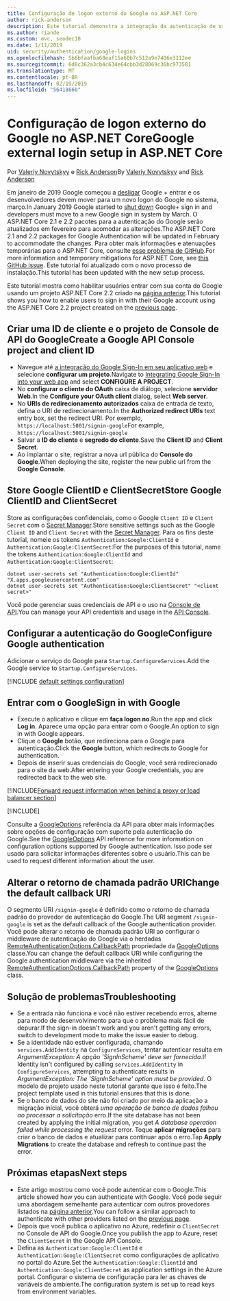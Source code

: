 ```yaml
---
title: Configuração de logon externo do Google no ASP.NET Core
author: rick-anderson
description: Este tutorial demonstra a integração da autenticação de usuário de conta do Google em um aplicativo ASP.NET Core existente.
ms.author: riande
ms.custom: mvc, seodec18
ms.date: 1/11/2019
uid: security/authentication/google-logins
ms.openlocfilehash: 5b6bfaafba68eaf15a60b7c512a9e7406e3112ee
ms.sourcegitcommit: 6d8c362a3cb4c634e64cbb3d28069c36bc973581
ms.translationtype: MT
ms.contentlocale: pt-BR
ms.lasthandoff: 02/19/2019
ms.locfileid: "56418660"
---
```

# <a name="google-external-login-setup-in-aspnet-core"></a><span data-ttu-id="b0731-103">Configuração de logon externo do Google no ASP.NET Core</span><span class="sxs-lookup"><span data-stu-id="b0731-103">Google external login setup in ASP.NET Core</span></span>

<span data-ttu-id="b0731-104">Por [Valeriy Novytskyy](https://github.com/01binary) e [Rick Anderson](https://twitter.com/RickAndMSFT)</span><span class="sxs-lookup"><span data-stu-id="b0731-104">By [Valeriy Novytskyy](https://github.com/01binary) and [Rick Anderson](https://twitter.com/RickAndMSFT)</span></span>

<span data-ttu-id="b0731-105">Em janeiro de 2019 Google começou a [desligar](https://developers.google.com/+/api-shutdown) Google + entrar e os desenvolvedores devem mover para um novo logon do Google no sistema, março.</span><span class="sxs-lookup"><span data-stu-id="b0731-105">In January 2019 Google started to [shut down](https://developers.google.com/+/api-shutdown) Google+ sign in and developers must move to a new Google sign in system by March.</span></span> <span data-ttu-id="b0731-106">O ASP.NET Core 2.1 e 2.2 pacotes para a autenticação do Google serão atualizados em fevereiro para acomodar as alterações.</span><span class="sxs-lookup"><span data-stu-id="b0731-106">The ASP.NET Core 2.1 and 2.2 packages for Google Authentication will be updated in February to accommodate the changes.</span></span> <span data-ttu-id="b0731-107">Para obter mais informações e atenuações temporárias para o ASP.NET Core, consulte [esse problema de GitHub](https://github.com/aspnet/AspNetCore/issues/6486).</span><span class="sxs-lookup"><span data-stu-id="b0731-107">For more information and temporary mitigations for ASP.NET Core, see [this GitHub issue](https://github.com/aspnet/AspNetCore/issues/6486).</span></span> <span data-ttu-id="b0731-108">Este tutorial foi atualizado com o novo processo de instalação.</span><span class="sxs-lookup"><span data-stu-id="b0731-108">This tutorial has been updated with the new setup process.</span></span>

<span data-ttu-id="b0731-109">Este tutorial mostra como habilitar usuários entrar com sua conta do Google usando um projeto ASP.NET Core 2.2 criado na [página anterior](xref:security/authentication/social/index).</span><span class="sxs-lookup"><span data-stu-id="b0731-109">This tutorial shows you how to enable users to sign in with their Google account using the ASP.NET Core 2.2 project created on the [previous page](xref:security/authentication/social/index).</span></span>

## <a name="create-a-google-api-console-project-and-client-id"></a><span data-ttu-id="b0731-110">Criar uma ID de cliente e o projeto de Console de API do Google</span><span class="sxs-lookup"><span data-stu-id="b0731-110">Create a Google API Console project and client ID</span></span>

* <span data-ttu-id="b0731-111">Navegue até [a integração do Google Sign-In em seu aplicativo web](https://developers.google.com/identity/sign-in/web/devconsole-project) e selecione **configurar um projeto**.</span><span class="sxs-lookup"><span data-stu-id="b0731-111">Navigate to [Integrating Google Sign-In into your web app](https://developers.google.com/identity/sign-in/web/devconsole-project) and select **CONFIGURE A PROJECT**.</span></span>
* <span data-ttu-id="b0731-112">No **configurar o cliente do OAuth** caixa de diálogo, selecione **servidor Web**.</span><span class="sxs-lookup"><span data-stu-id="b0731-112">In the **Configure your OAuth client** dialog, select **Web server**.</span></span>
* <span data-ttu-id="b0731-113">No **URIs de redirecionamento autorizados** caixa de entrada de texto, defina o URI de redirecionamento.</span><span class="sxs-lookup"><span data-stu-id="b0731-113">In the **Authorized redirect URIs** text entry box, set the redirect URI.</span></span> <span data-ttu-id="b0731-114">Por exemplo, `https://localhost:5001/signin-google`</span><span class="sxs-lookup"><span data-stu-id="b0731-114">For example, `https://localhost:5001/signin-google`</span></span>
* <span data-ttu-id="b0731-115">Salvar a **ID do cliente** e **segredo do cliente**.</span><span class="sxs-lookup"><span data-stu-id="b0731-115">Save the **Client ID** and **Client Secret**.</span></span>
* <span data-ttu-id="b0731-116">Ao implantar o site, registrar a nova url pública do **Console do Google**.</span><span class="sxs-lookup"><span data-stu-id="b0731-116">When deploying the site, register the new public url from the **Google Console**.</span></span>

## <a name="store-google-clientid-and-clientsecret"></a><span data-ttu-id="b0731-117">Store Google ClientID e ClientSecret</span><span class="sxs-lookup"><span data-stu-id="b0731-117">Store Google ClientID and ClientSecret</span></span>

<span data-ttu-id="b0731-118">Store as configurações confidenciais, como o Google `Client ID` e `Client Secret` com o [Secret Manager](xref:security/app-secrets).</span><span class="sxs-lookup"><span data-stu-id="b0731-118">Store sensitive settings such as the Google `Client ID` and `Client Secret` with the [Secret Manager](xref:security/app-secrets).</span></span> <span data-ttu-id="b0731-119">Para os fins deste tutorial, nomeie os tokens `Authentication:Google:ClientId` e `Authentication:Google:ClientSecret`:</span><span class="sxs-lookup"><span data-stu-id="b0731-119">For the purposes of this tutorial, name the tokens `Authentication:Google:ClientId` and `Authentication:Google:ClientSecret`:</span></span>

```console
dotnet user-secrets set "Authentication:Google:ClientId" "X.apps.googleusercontent.com"
dotnet user-secrets set "Authentication:Google:ClientSecret" "<client secret>"
```

<span data-ttu-id="b0731-120">Você pode gerenciar suas credenciais de API e o uso na [Console de API](https://console.developers.google.com/apis/dashboard).</span><span class="sxs-lookup"><span data-stu-id="b0731-120">You can manage your API credentials and usage in the [API Console](https://console.developers.google.com/apis/dashboard).</span></span>

## <a name="configure-google-authentication"></a><span data-ttu-id="b0731-121">Configurar a autenticação do Google</span><span class="sxs-lookup"><span data-stu-id="b0731-121">Configure Google authentication</span></span>

<span data-ttu-id="b0731-122">Adicionar o serviço do Google para `Startup.ConfigureServices`.</span><span class="sxs-lookup"><span data-stu-id="b0731-122">Add the Google service to `Startup.ConfigureServices`.</span></span>

[!INCLUDE [default settings configuration](includes/default-settings2-2.md)]

## <a name="sign-in-with-google"></a><span data-ttu-id="b0731-123">Entrar com o Google</span><span class="sxs-lookup"><span data-stu-id="b0731-123">Sign in with Google</span></span>

* <span data-ttu-id="b0731-124">Execute o aplicativo e clique em **faça logon no**.</span><span class="sxs-lookup"><span data-stu-id="b0731-124">Run the app and click **Log in**.</span></span> <span data-ttu-id="b0731-125">Aparece uma opção para entrar com o Google.</span><span class="sxs-lookup"><span data-stu-id="b0731-125">An option to sign in with Google appears.</span></span>
* <span data-ttu-id="b0731-126">Clique o **Google** botão, que redireciona para o Google para autenticação.</span><span class="sxs-lookup"><span data-stu-id="b0731-126">Click the **Google** button, which redirects to Google for authentication.</span></span>
* <span data-ttu-id="b0731-127">Depois de inserir suas credenciais do Google, você será redirecionado para o site da web.</span><span class="sxs-lookup"><span data-stu-id="b0731-127">After entering your Google credentials, you are redirected back to the web site.</span></span>

[!INCLUDE[Forward request information when behind a proxy or load balancer section](includes/forwarded-headers-middleware.md)]

[!INCLUDE[](includes/chain-auth-providers.md)]

<span data-ttu-id="b0731-128">Consulte a [GoogleOptions](/dotnet/api/microsoft.aspnetcore.authentication.google.googleoptions) referência da API para obter mais informações sobre opções de configuração com suporte pela autenticação do Google.</span><span class="sxs-lookup"><span data-stu-id="b0731-128">See the [GoogleOptions](/dotnet/api/microsoft.aspnetcore.authentication.google.googleoptions) API reference for more information on configuration options supported by Google authentication.</span></span> <span data-ttu-id="b0731-129">Isso pode ser usado para solicitar informações diferentes sobre o usuário.</span><span class="sxs-lookup"><span data-stu-id="b0731-129">This can be used to request different information about the user.</span></span>

## <a name="change-the-default-callback-uri"></a><span data-ttu-id="b0731-130">Alterar o retorno de chamada padrão URI</span><span class="sxs-lookup"><span data-stu-id="b0731-130">Change the default callback URI</span></span>

<span data-ttu-id="b0731-131">O segmento URI `/signin-google` é definido como o retorno de chamada padrão do provedor de autenticação do Google.</span><span class="sxs-lookup"><span data-stu-id="b0731-131">The URI segment `/signin-google` is set as the default callback of the Google authentication provider.</span></span> <span data-ttu-id="b0731-132">Você pode alterar o retorno de chamada padrão URI ao configurar o middleware de autenticação do Google via o herdadas [RemoteAuthenticationOptions.CallbackPath](/dotnet/api/microsoft.aspnetcore.authentication.remoteauthenticationoptions.callbackpath) propriedade da [GoogleOptions](/dotnet/api/microsoft.aspnetcore.authentication.google.googleoptions) classe.</span><span class="sxs-lookup"><span data-stu-id="b0731-132">You can change the default callback URI while configuring the Google authentication middleware via the inherited [RemoteAuthenticationOptions.CallbackPath](/dotnet/api/microsoft.aspnetcore.authentication.remoteauthenticationoptions.callbackpath) property of the [GoogleOptions](/dotnet/api/microsoft.aspnetcore.authentication.google.googleoptions) class.</span></span>

## <a name="troubleshooting"></a><span data-ttu-id="b0731-133">Solução de problemas</span><span class="sxs-lookup"><span data-stu-id="b0731-133">Troubleshooting</span></span>

* <span data-ttu-id="b0731-134">Se a entrada não funciona e você não estiver recebendo erros, alterne para modo de desenvolvimento para que o problema mais fácil de depurar.</span><span class="sxs-lookup"><span data-stu-id="b0731-134">If the sign-in doesn't work and you aren't getting any errors, switch to development mode to make the issue easier to debug.</span></span>
* <span data-ttu-id="b0731-135">Se a identidade não estiver configurada, chamando `services.AddIdentity` na `ConfigureServices`, tentar autenticar resulta em *ArgumentException: A opção 'SignInScheme' deve ser fornecida*.</span><span class="sxs-lookup"><span data-stu-id="b0731-135">If Identity isn't configured by calling `services.AddIdentity` in `ConfigureServices`, attempting to authenticate results in *ArgumentException: The 'SignInScheme' option must be provided*.</span></span> <span data-ttu-id="b0731-136">O modelo de projeto usado neste tutorial garante que isso é feito.</span><span class="sxs-lookup"><span data-stu-id="b0731-136">The project template used in this tutorial ensures that this is done.</span></span>
* <span data-ttu-id="b0731-137">Se o banco de dados do site não foi criado por meio da aplicação a migração inicial, você obterá *uma operação de banco de dados falhou ao processar a solicitação* erro.</span><span class="sxs-lookup"><span data-stu-id="b0731-137">If the site database has not been created by applying the initial migration, you get *A database operation failed while processing the request* error.</span></span> <span data-ttu-id="b0731-138">Toque **aplicar migrações** para criar o banco de dados e atualizar para continuar após o erro.</span><span class="sxs-lookup"><span data-stu-id="b0731-138">Tap **Apply Migrations** to create the database and refresh to continue past the error.</span></span>

## <a name="next-steps"></a><span data-ttu-id="b0731-139">Próximas etapas</span><span class="sxs-lookup"><span data-stu-id="b0731-139">Next steps</span></span>

* <span data-ttu-id="b0731-140">Este artigo mostrou como você pode autenticar com o Google.</span><span class="sxs-lookup"><span data-stu-id="b0731-140">This article showed how you can authenticate with Google.</span></span> <span data-ttu-id="b0731-141">Você pode seguir uma abordagem semelhante para autenticar com outros provedores listados na [página anterior](xref:security/authentication/social/index).</span><span class="sxs-lookup"><span data-stu-id="b0731-141">You can follow a similar approach to authenticate with other providers listed on the [previous page](xref:security/authentication/social/index).</span></span>
* <span data-ttu-id="b0731-142">Depois que você publica o aplicativo no Azure, redefinir o `ClientSecret` no Console de API do Google.</span><span class="sxs-lookup"><span data-stu-id="b0731-142">Once you publish the app to Azure, reset the `ClientSecret` in the Google API Console.</span></span>
* <span data-ttu-id="b0731-143">Defina as `Authentication:Google:ClientId` e `Authentication:Google:ClientSecret` como configurações de aplicativo no portal do Azure.</span><span class="sxs-lookup"><span data-stu-id="b0731-143">Set the `Authentication:Google:ClientId` and `Authentication:Google:ClientSecret` as application settings in the Azure portal.</span></span> <span data-ttu-id="b0731-144">Configurar o sistema de configuração para ler as chaves de variáveis de ambiente.</span><span class="sxs-lookup"><span data-stu-id="b0731-144">The configuration system is set up to read keys from environment variables.</span></span>
